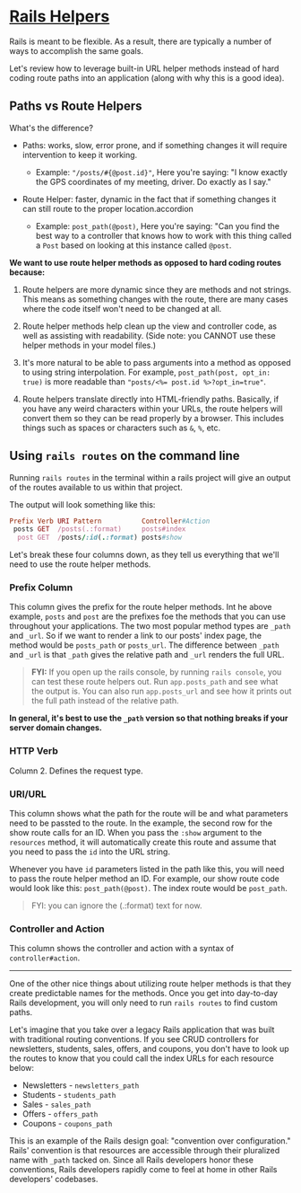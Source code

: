 # [Rails Helpers](https://github.com/saramccombs/rails-url-helpers-readme-online-web-pt-081219)

Rails is meant to be flexible. As a result, there are typically a number of ways to accomplish the same goals. 

Let's review how to leverage built-in URL helper methods instead of hard coding route paths into an application (along with why this is a good idea).

## Paths vs Route Helpers

What's the difference? 

- Paths: works, slow, error prone, and if something changes it will require intervention to keep it working.

  - Example: `"/posts/#{@post.id}"`, Here you're saying: "I know exactly the GPS coordinates of my meeting, driver. Do exactly as I say."

- Route Helper: faster, dynamic in the fact that if something changes it can still route to the proper location.accordion

  - Example: `post_path(@post)`, Here you're saying: "Can you find the best way to a controller that knows how to work with this thing called a `Post` based on looking at this instance called `@post`.

**We want to use route helper methods as opposed to hard coding routes because:**

1. Route helpers are more dynamic since they are methods and not strings. This means as something changes with the route, there are many cases where the code itself won't need to be changed at all.

2. Route helper methods help clean up the view and controller code, as well as assisting with readability. (Side note: you CANNOT use these helper methods in your model files.)

3. It's more natural to be able to pass arguments into a method as opposed to using string interpolation. For example, `post_path(post, opt_in: true)` is more readable than `"posts/<%= post.id %>?opt_in=true"`.

4. Route helpers translate directly into HTML-friendly paths. Basically, if you have any weird characters within your URLs, the route helpers will convert them so they can be read properly by a browser. This includes things such as spaces or characters such as `&`, `%`, etc.

## Using `rails routes` on the command line

Running `rails routes` in the terminal within a rails project will give an output of the routes available to us within that project.

The output will look something like this:
```ruby
Prefix Verb URI Pattern          Controller#Action
 posts GET  /posts(.:format)     posts#index
  post GET  /posts/:id(.:format) posts#show
```

Let's break these four columns down, as they tell us everything that we'll need to use the route helper methods.

### Prefix Column

This column gives the prefix for the route helper methods. Int he above example, `posts` and `post` are the prefixes foe the methods that you can use throughout your applications. The two most popular method types are `_path` and `_url`. So if we want to render a link to our posts' index page, the method would be `posts_path` or `posts_url`. The difference between `_path` and `_url` is that `_path` gives the relative path and `_url` renders the full URL.

>**FYI:** If you open up the rails console, by running `rails console`, you can test these route helpers out. Run `app.posts_path` and see what the output is. You can also run `app.posts_url` and see how it prints out the full path instead of the relative path. 

**In general, it's best to use the `_path` version so that nothing breaks if your server domain changes.**

### HTTP Verb

Column 2. Defines the request type.

### URI/URL

This column shows what the path for the route will be and what parameters need to be passted to the route. In the example, the second row for the show route calls for an ID. When you pass the `:show` argument to the `resources` method, it will automatically create this route and assume that you need to pass the `id` into the URL string.

Whenever you have `id` parameters listed in the path like this, you will need to pass the route helper method an ID. For example, our show route code would look like this: `post_path(@post)`. The index route would be `post_path`.

>FYI: you can ignore the (.:format) text for now.

### Controller and Action

This column shows the controller and action with a syntax of `controller#action`.

----

One of the other nice things about utilizing route helper methods is that they create predictable names for the methods. Once you get into day-to-day Rails development, you will only need to run `rails routes` to find custom paths.

Let's imagine that you take over a legacy Rails application that was built with traditional routing conventions. If you see CRUD controllers for newsletters, students, sales, offers, and coupons, you don't have to look up the routes to know that you could call the index URLs for each resource below:

- Newsletters - `newsletters_path`
- Students - `students_path`
- Sales - `sales_path`
- Offers - `offers_path`
- Coupons - `coupons_path`

This is an example of the Rails design goal: "convention over configuration." Rails' convention is that resources are accessible through their pluralized name with `_path` tacked on. Since all Rails developers honor these conventions, Rails developers rapidly come to feel at home in other Rails developers' codebases.